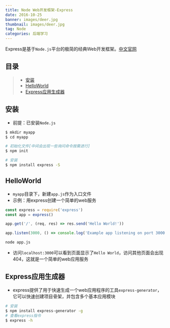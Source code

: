 ```yaml
---
title: Node Web开发框架-Express
date: 2016-10-25
banner: images/deer.jpg
thumbnail: images/deer.jpg
tag: Node
categories: 后端学习
---
```


Express是基于`Node.js`平台的极简的经典Web开发框架。[中文官网](http://www.expressjs.com.cn/)

<!--more-->

## 目录
> - [安装](#安装)
> - [HelloWorld](#HelloWorld)
> - [Express应用生成器](#Express应用生成器)

## 安装
- 前提：已安装`Node.js`

```bash
$ mkdir myapp
$ cd myapp

# 初始化文件[中间会出现一些询问命令按需进行]
$ npm init

# 安装
$ npm install express -S
```

## HelloWorld
- `myapp`目录下，新建`app.js`作为入口文件
- 示例：用express创建一个简单的web服务
```js
const express = require('express')
const app = express()

app.get('/', (req, res) => res.send('Hello World!'))

app.listen(3000, () => console.log('Example app listening on port 3000!'))

```

```bash
node app.js
```
- 访问`localhost:3000`可以看到页面显示了`Hello World`，访问其他页面会出现404，这就是一个简单的web应用服务

## Express应用生成器
- express提供了用于快速生成一个web应用程序的工具`express-generator`，它可以快速创建项目骨架，并包含多个基本应用模块

```bash
# 安装
$ npm install express-generator -g
# 查看express指令
$ express -h

```
